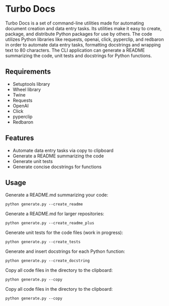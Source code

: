 
# Turbo Docs

Turbo Docs is a set of command-line utilities made for automating document creation and data entry tasks. Its utilities make it easy to create, package, and distribute Python packages for use by others. The code utilizes Python libraries like requests, openai, click, pyperclip, and redbaron in order to automate data entry tasks, formatting docstrings and wrapping text to 80 characters. The CLI application can generate a README summarizing the code, unit tests and docstrings for Python functions.

## Requirements

- Setuptools library
- Wheel library
- Twine
- Requests
- OpenAI
- Click
- pyperclip
- Redbaron

## Features

- Automate data entry tasks via copy to clipboard
- Generate a README summarizing the code
- Generate unit tests
- Generate concise docstrings for functions

## Usage

Generate a README.md summarizing your code: 

```
python generate.py --create_readme
```

Generate a README.md for larger repositories:

```
python generate.py --create_readme_plus
```

Generate unit tests for the code files (work in progress):

```
python generate.py --create_tests
```

Generate and insert docstrings for each Python function:

```
python generate.py --create_docstring
```

Copy all code files in the directory to the clipboard:

``` 
python generate.py --copy
```

Copy all code files in the directory to the clipboard:

``` 
python generate.py --copy
```